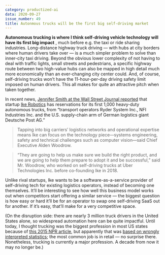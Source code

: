 ```yaml
---
category: productized-ai
data: 2020-09-27
issue_number: 49
title: Autonmous trucks will be the first big self-driving market
---
```


**Autonomous trucking is where I think self-driving vehicle technology will have its first big impact** , much before e.g.
the taxi or ride sharing industries.
Long-distance highway truck driving — with hubs at city borders where human drivers take over — is a much simpler problem to solve than inner-city taxi driving.
Beyond the obvious lower complexity of not having to deal with traffic lights, small streets and pedestrians, a specific highway route between two high-value hubs can also be mapped in high detail much more economically than an ever-changing city center could.
And, of course, self-driving trucks won’t have the 11-hour-per-day driving safety limit imposed on human drivers.
This all makes for quite an attractive pitch when taken together.

In recent news, [Jennifer Smith at the Wall Street Journal reported](https://www.wsj.com/articles/robot-trucks-are-seeking-inroads-into-freight-business-11598954400?redirect=amp&utm_campaign=Dynamically%20Typed&utm_medium=email&utm_source=Revue%20newsletter#click=https://t.co/FHbnibCvDc) that startup [Ike Robotics](https://www.ike.com?utm_campaign=Dynamically%20Typed&utm_medium=email&utm_source=Revue%20newsletter) has reservations for its first 1,000 heavy-duty autonomous trucks, from “transport operators Ryder System Inc., NFI Industries Inc.
and the U.S.
supply-chain arm of German logistics giant Deutsche Post AG.”

> Tapping into big carriers’ logistics networks and operational expertise means Ike can focus on the technology piece—systems engineering, safety and technical challenges such as computer vision—said Chief Executive Alden Woodrow.

> “They are going to help us make sure we build the right product, and we are going to help them prepare to adopt it and be successful,” said Mr.
> Woodrow, who worked on self-driving trucks at Uber Technologies Inc.
> before co-founding Ike in 2018.

Unlike rival startups, Ike wants to be a software-as-a-service provider of self-driving tech for existing logistics operators, instead of becoming one themselves.
It’ll be interesting to see how well this business model works out when competitors start offering a similar service — the biggest question is how easy or hard it’ll be for an operator to swap one self-driving SaaS out for another.
If it’s easy, that’ll make for a very competitive space.

(On the disruption side: there are nearly 3 million truck drivers in the United States alone, so widespread automation here can be quite impactful.
Until today, I thought trucking was the biggest profession in most US states because of [this 2015 NPR article](https://www.npr.org/sections/money/2015/02/05/382664837/map-the-most-common-job-in-every-state?t=1601202508006&utm_campaign=Dynamically%20Typed&utm_medium=email&utm_source=Revue%20newsletter), but apparently that was [based on wrongly interpreted statistics](https://www.marketwatch.com/story/no-truck-driver-isnt-the-most-common-job-in-your-state-2015-02-12?utm_campaign=Dynamically%20Typed&utm_medium=email&utm_source=Revue%20newsletter); the most common job is in retail — no surprise there.
Nonetheless, trucking is currently a major profession.
A decade from now it may no longer be.)